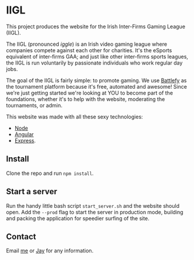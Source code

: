 # IIGL

This project produces the website for the Irish Inter-Firms Gaming League (IIGL). 

The IIGL (pronounced _iggle_) is an Irish video gaming league where companies compete against each other for charities. It's the eSports equivalent of inter-firms GAA; and just like other inter-firms sports leagues, the IIGL is run voluntarily by passionate individuals who work regular day jobs.

The goal of the IIGL is fairly simple: to promote gaming. We use [Battlefy](https://battlefy.com/) as the tournament platform because it's free, automated and awesome! Since we're just getting started we're looking at YOU to become part of the foundations, whether it's to help with the website, moderating the tournaments, or admin.

This website was made with all these sexy technologies:
* [Node](https://github.com/nodejs/node)
* [Angular](https://github.com/angular/angular)
* [Express](https://github.com/expressjs/express).

## Install

Clone the repo and run `npm install`.

## Start a server

Run the handy little bash script `start_server.sh` and the website should open. Add the `--prod` flag to start the server in production mode, building and packing the application for speedier surfing of the site.

## Contact

Email [me](mailto:daradermody@gmail.com) or [Jay](mailto:jaybopper@hotmail.com) for any information.
